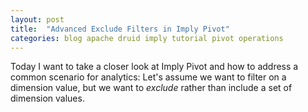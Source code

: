 ```yaml
---
layout: post
title:  "Advanced Exclude Filters in Imply Pivot"
categories: blog apache druid imply tutorial pivot operations
---
```


Today I want to take a closer look at Imply Pivot and how to address a common scenario for analytics: Let's assume we want to filter on a dimension value, but we want to *exclude* rather than include a set of dimension values.
